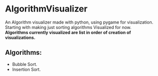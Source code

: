 # AlgorithmVisualizer
An Algorithm visualizer made with python, using pygame for visualization. Starting with making just sorting algorithms Visualized for now.  
**Algorithms currently visualized are list in order of creation of visualizations.**
## Algorithms:
* Bubble Sort.  
* Insertion Sort.